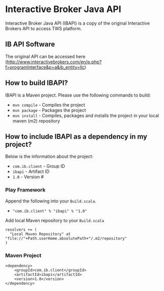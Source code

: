 # Interactive Broker Java API
Interactive Broker Java API (IBAPI) is a copy of the original Interactive Brokers API to access TWS
platform.

## IB API Software
The original API can be accessed here (http://www.interactivebrokers.com/en/p.php?f=programInterface&p=a&ib_entity=llc)

## How to build IBAPI?
IBAPI is a Maven project. Please use the following commands to build:

* ```mvn compile``` - Compiles the project
* ```mvn package``` - Packages the project
* ```mvn install``` - Compiles, packages and installs the project in your local maven (m2) repository

## How to include IBAPI as a dependency in my project?

Below is the information about the project:
* ```com.ib.client``` - Group ID
* ```ibapi``` - Artifact ID
* ```1.0``` - Version #

### Play Framework

Append the following into your ```Build.scala```.
* ```"com.ib.client" % "ibapi" % "1.0"```

Add local Maven repository to your ```Build.scala```
```
resolvers += (
  "Local Maven Repository" at "file://"+Path.userHome.absolutePath+"/.m2/repository"
)
```

### Maven Project
```
<dependency>
    <groupId>com.ib.client</groupId>
    <artifactId>ibapi</artifactId>
    <version>1.0</version>
</dependency>
```